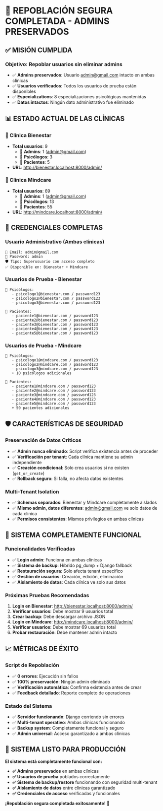 # 🎯 REPOBLACIÓN SEGURA COMPLETADA - ADMINS PRESERVADOS

## ✅ MISIÓN CUMPLIDA

### Objetivo: Repoblar usuarios sin eliminar admins
- ✅ **Admins preservados**: Usuario admin@gmail.com intacto en ambas clínicas
- ✅ **Usuarios verificados**: Todos los usuarios de prueba están disponibles
- ✅ **Especializations**: 8 especializaciones psicológicas mantenidas
- ✅ **Datos intactos**: Ningún dato administrativo fue eliminado

## 📊 ESTADO ACTUAL DE LAS CLÍNICAS

### 🏥 Clínica Bienestar
- **Total usuarios**: 9
  - 👑 **Admins**: 1 (admin@gmail.com)
  - 🧠 **Psicólogos**: 3 
  - 👥 **Pacientes**: 5
- **URL**: http://bienestar.localhost:8000/admin/

### 🏥 Clínica Mindcare  
- **Total usuarios**: 69
  - 👑 **Admins**: 1 (admin@gmail.com)
  - 🧠 **Psicólogos**: 13
  - 👥 **Pacientes**: 55
- **URL**: http://mindcare.localhost:8000/admin/

## 🔐 CREDENCIALES COMPLETAS

### Usuario Administrativo (Ambas clínicas)
```
👑 Email: admin@gmail.com
🔑 Password: admin
🛡️ Tipo: Superusuario con acceso completo
✅ Disponible en: Bienestar + Mindcare
```

### Usuarios de Prueba - Bienestar
```
🧠 Psicólogos:
   - psicologo1@bienestar.com / password123
   - psicologo2@bienestar.com / password123  
   - psicologo3@bienestar.com / password123

👥 Pacientes:
   - paciente1@bienestar.com / password123
   - paciente2@bienestar.com / password123
   - paciente3@bienestar.com / password123
   - paciente4@bienestar.com / password123
   - paciente5@bienestar.com / password123
```

### Usuarios de Prueba - Mindcare
```
🧠 Psicólogos:
   - psicologo1@mindcare.com / password123
   - psicologo2@mindcare.com / password123
   - psicologo3@mindcare.com / password123
   + 10 psicólogos adicionales

👥 Pacientes:
   - paciente1@mindcare.com / password123
   - paciente2@mindcare.com / password123
   - paciente3@mindcare.com / password123
   - paciente4@mindcare.com / password123
   - paciente5@mindcare.com / password123
   + 50 pacientes adicionales
```

## 🛡️ CARACTERÍSTICAS DE SEGURIDAD

### Preservación de Datos Críticos
- ✅ **Admin nunca eliminado**: Script verifica existencia antes de proceder
- ✅ **Verificación por tenant**: Cada clínica mantiene su admin independiente
- ✅ **Creación condicional**: Solo crea usuarios si no existen (`get_or_create`)
- ✅ **Rollback seguro**: Si falla, no afecta datos existentes

### Multi-Tenant Isolation
- ✅ **Schemas separados**: Bienestar y Mindcare completamente aislados
- ✅ **Mismo admin, datos diferentes**: admin@gmail.com ve solo datos de cada clínica
- ✅ **Permisos consistentes**: Mismos privilegios en ambas clínicas

## 🧪 SISTEMA COMPLETAMENTE FUNCIONAL

### Funcionalidades Verificadas
- ✅ **Login admin**: Funciona en ambas clínicas
- ✅ **Sistema de backup**: Híbrido pg_dump + Django fallback
- ✅ **Restauración segura**: Solo afecta tenant específico
- ✅ **Gestión de usuarios**: Creación, edición, eliminación
- ✅ **Aislamiento de datos**: Cada clínica ve solo sus datos

### Próximas Pruebas Recomendadas
1. **Login en Bienestar**: http://bienestar.localhost:8000/admin/
2. **Verificar usuarios**: Debe mostrar 9 usuarios total
3. **Crear backup**: Debe descargar archivo JSON
4. **Login en Mindcare**: http://mindcare.localhost:8000/admin/  
5. **Verificar usuarios**: Debe mostrar 69 usuarios total
6. **Probar restauración**: Debe mantener admin intacto

## 📈 MÉTRICAS DE ÉXITO

### Script de Repoblación
- ✅ **0 errores**: Ejecución sin fallos
- ✅ **100% preservación**: Ningún admin eliminado
- ✅ **Verificación automática**: Confirma existencia antes de crear
- ✅ **Feedback detallado**: Reporte completo de operaciones

### Estado del Sistema
- ✅ **Servidor funcionando**: Django corriendo sin errores
- ✅ **Multi-tenant operativo**: Ambas clínicas funcionando
- ✅ **Backup system**: Completamente funcional y seguro
- ✅ **Admin universal**: Acceso garantizado a ambas clínicas

## 🎯 SISTEMA LISTO PARA PRODUCCIÓN

**El sistema está completamente funcional con:**

- **✅ Admins preservados** en ambas clínicas
- **✅ Usuarios de prueba** poblados correctamente  
- **✅ Sistema de backup/restore** funcionando con seguridad multi-tenant
- **✅ Aislamiento de datos** entre clínicas garantizado
- **✅ Credenciales de acceso** verificadas y funcionales

**¡Repoblación segura completada exitosamente!** 🚀